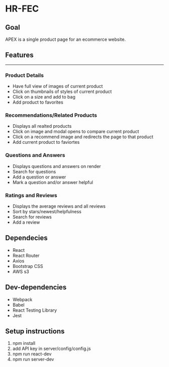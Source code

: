 # **HR-FEC**

## Goal
APEX is a single product page for an ecommerce website.

## Features
_______________________________________________________

### Product Details
- Have full view of images of current product
- Click on thumbnails of styles of current product
- Click on a size and add to bag
- Add product to favorites

### Recommendations/Related Products
- Displays all realted products
- Click on image and modal opens to compare current product
- Click on a recommend image and redirects the page to that product
- Add current product to faviortes

### Questions and Answers
- Displays questions and answers on render
- Search for questions
- Add a question or answer
- Mark a question and/or answer helpful

### Ratings and Reviews
- Displays the average reviews and all reviews
- Sort by stars/newest/helpfulness
- Search for reviews
- Add a review


## Dependecies
- React
- React Router
- Axios
- Bootstrap CSS
- AWS s3

## Dev-dependencies
- Webpack
- Babel
- React Testing Library
- Jest

## Setup instructions
1. npm install
2. add API key in server/config/config.js
3. npm run react-dev
4. npm run server-dev

